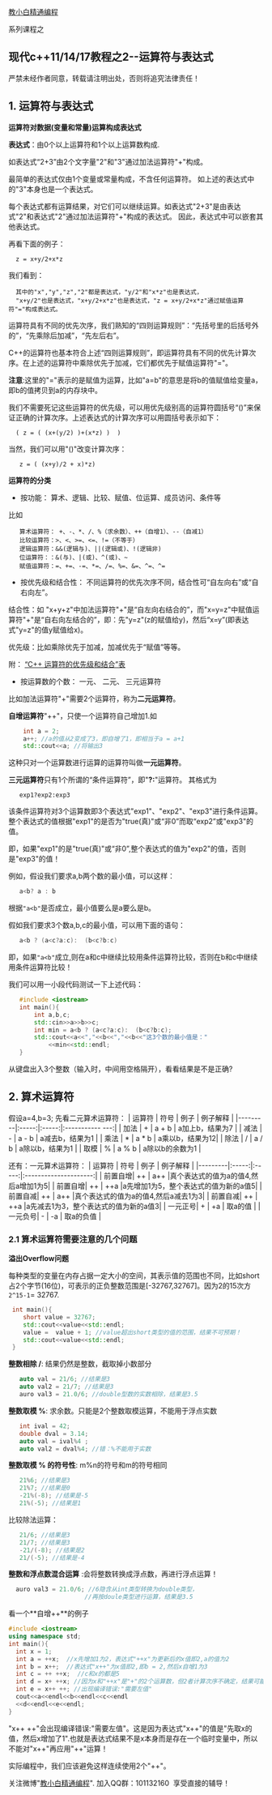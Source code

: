 
[教小白精通编程](http://xuepro.xcguan.net)

系列课程之

##  现代c++11/14/17教程之2--运算符与表达式
 
 严禁未经作者同意，转载请注明出处，否则将追究法律责任！

## 1. 运算符与表达式

**运算符对数据(变量和常量)运算构成表达式**

**表达式**：由0个以上运算符和1个以上运算数构成.

如表达式“2+3”由2个文字量"2"和"3"通过加法运算符"+"构成。

最简单的表达式仅由1个变量或常量构成，不含任何运算符。
如上述的表达式中的"3"本身也是一个表达式。

每个表达式都有运算结果，对它们可以继续运算。如表达式"2+3"是由表达式"2"和表达式"2"通过加法运算符"+"构成的表达式。
因此，表达式中可以嵌套其他表达式。

再看下面的例子：
```
  z = x+y/2+x*z
```
我们看到：
```
  其中的"x","y","z","2"都是表达式，"y/2"和"x*z"也是表达式，
  "x+y/2"也是表达式，"x+y/2+x*z"也是表达式，"z = x+y/2+x*z"通过赋值运算符"="构成表达式。
```
运算符具有不同的优先次序，我们熟知的“四则运算规则”：“先括号里的后括号外的”，“先乘除后加减”，“先左后右”。

C++的运算符也基本符合上述“四则运算规则”，即运算符具有不同的优先计算次序。在上述的运算符中乘除优先于加减，它们都优先于赋值运算符"="。

**注意**:这里的"="表示的是赋值为运算，比如"a=b"的意思是将b的值赋值给变量a，即b的值拷贝到a的内存块中。

我们不需要死记这些运算符的优先级，可以用优先级别高的运算符圆括号“()”来保证正确的计算次序。上述表达式的计算次序可以用圆括号表示如下：
```
  ( z = ( (x+(y/2) )+(x*z) )  )
```
当然，我们可以用"()"改变计算次序：
```
   z = ( (x+y)/2 + x)*z)  
```

**运算符的分类**

* 按功能： 算术、逻辑、比较、赋值、位运算、成员访问、条件等

比如
```
   算术运算符： +、-、*、/、%（求余数）、++（自增1）、--（自减1）
   比较运算符：>、<、>=、<=、!=（不等于）
   逻辑运算符：&&(逻辑与)、||(逻辑或)、!(逻辑非)
   位运算符：：&(与)、|(或)、^(或)、~
   赋值运算符：=、+=、-=、*=、/=、%=、&=、^=、^=
```

* 按优先级和结合性： 不同运算符的优先次序不同，结合性可“自左向右”或“自右向左”。
 
 结合性：如 "x+y+z"中加法运算符"+"是“自左向右结合的”，而"x=y=z"中赋值运算符"+"是“自右向左结合的”，即：先"y=z"(z的赋值给y)，然后“x=y”(即表达式"y=z"的值y赋值给x)。

 优先级：比如乘除优先于加减，加减优先于“赋值”等等。

 附： [“C++ 运算符的优先级和结合”表](http://zh.cppreference.com/w/cpp/language/operator_precedence)

* 按运算数的个数： 一元、 二元、 三元运算符

比如加法运算符"+"需要2个运算符，称为**二元运算符**。

**自增运算符**"++"，只使一个运算符自己增加1.如
```cpp
    int a = 2;
    a++; //a的值从2变成了3，即自增了1，即相当于a = a+1
    std::cout<<a; //将输出3
```
这种只对一个运算数进行运算的运算符叫做**一元运算符**。

**三元运算符**只有1个所谓的“条件运算符”，即"**?:**"运算符。
其格式为

```
   exp1?exp2:exp3
```

该条件运算符对3个运算数即3个表达式"exp1"、"exp2"、"exp3"进行条件运算。整个表达式的值根据"exp1"的是否为"true(真)"或“非0”而取“exp2”或"exp3"的值。

即，如果"exp1"的是"true(真)"或“非0”,整个表达式的值为"exp2"的值，否则是"exp3"的值！

例如，假设我们要求a,b两个数的最小值，可以这样：
```cpp
   a<b? a : b
```
根据```"a<b"```是否成立，最小值要么是a要么是b。

假如我们要求3个数a,b,c的最小值，可以用下面的语句：
```cpp
   a<b ? (a<c?a:c):  (b<c?b:c)
```
即，如果```"a<b"```成立,则在a和c中继续比较用条件运算符比较，否则在b和c中继续用条件运算符比较！

我们可以用一小段代码测试一下上述代码：
```cpp
   #include <iostream>
   int main(){
       int a,b,c;
       std::cin>>a>>b>>c;
       int min = a<b ? (a<c?a:c):  (b<c?b:c);
       std::cout<<a<<","<<b<<","<<b<<"这3个数的最小值是："
           <<min<<std::endl;
   }
```
从键盘出入3个整数（输入时，中间用空格隔开），看看结果是不是正确?


## 2. 算术运算符

   假设a=4,b=3;
先看二元算术运算符： 
| 运算符  | 符号  |  例子 |    例子解释     |
|---------|:-----:|:-----:|:----------- ---:|
| 加法    | +     | a + b | a加上b，结果为7 |
| 减法    | -     | a - b | a减去b，结果为1 |
| 乘法    | *     | a * b | a乘以b，结果为12|
| 除法    | /     | a / b | a除以b，结果为1 |
| 取模    | %     | a % b | a除以b的余数为1 |


还有：一元算术运算符： 
| 运算符  | 符号  |  例子 |      例子解释         |
|---------|:-----:|:-----:|:---------------------:|
| 前置自增|   ++  | a++   |真个表达式的值为a的值4,然后a增加1为5|
| 前置自增|   ++  | ++a   |a先增加1为5，整个表达式的值为新的a值5|
| 前置自减|   ++  | a++   |真个表达式的值为a的值4,然后a减去1为3|
| 前置自减|   ++  | ++a   |a先减去1为3，整个表达式的值为新的a值3|
| 一元正号|   +   |  +a   |     取a的值           |
| 一元负号|   -   |  -a   |     取a的负值         |


### 2.1 算术运算符需要注意的几个问题

**溢出Overflow问题**

每种类型的变量在内存占据一定大小的空间，其表示值的范围也不同，比如short占2个字节(16位)，可表示的正负整数范围是[-32767,32767]。因为2的15次方```2^15-1```= 32767.

```cpp
 int main(){
    short value = 32767;
    std::cout<<value<<std::endl;
    value =  value + 1; //value超出short类型的值的范围，结果不可预期！
    std::cout<<value<<std::endl; 
 }
```

**整数相除 /**:  结果仍然是整数，截取掉小数部分
```cpp
   auto val = 21/6; //结果是3
   auto val2 = 21/7; //结果是3
   auro val3 = 21.0/6; //double型数的实数相除，结果是3.5
```

**整数取模 %**:   求余数。只能是2个整数取模运算，不能用于浮点实数
```cpp
   int ival = 42;
   double dval = 3.14;
   auto val = ival%4 ;
   auto val2 = dval%4; //错：%不能用于实数
```

**整数取模 % 的符号性**: m%n的符号和m的符号相同
```cpp   
   21%6; //结果是3  
   21%7; //结果是0 
   -21%(-8); //结果是-5  
   21%(-5); //结果是1 
```
比较除法运算：
```cpp   
   21/6; //结果是3  
   21/7; //结果是3 
   -21/(-8); //结果是2  
   21/(-5); //结果是-4 
```

**整数和浮点数混合运算** :会将整数转换成浮点数，再进行浮点运算！
```cpp
  auro val3 = 21.0/6; //6隐含从int类型转换为double类型，
                     //再按doule类型进行运算，结果是3.5
```


看一个**自增++**的例子
```cpp
#include <iostream>
using namespace std;
int main(){
  int x = 1;
  int a = ++x;  //x先增加1为2，表达式"++x"为更新后的x值即2,a的值为2
  int b = x++;  //表达式"x++"为x值即2,即b = 2,然后x自增1为3
  int c = ++ ++x;  //c和x的都是5
  int d = x+ ++x; //因为x和"++x"是"+"的2个运算数，但2者计算次序不确定，结果可能是5+6，也可能是6+6
  int e = x++ ++; //出现编译错误:"需要左值"
  cout<<a<<endl<<b<<endl<<c<<endl
  <<d<<endl<<e<<endl;
}
```

"x++ ++"会出现编译错误:"需要左值"。这是因为表达式"x++"的值是"先取x的值，然后x增加了1".也就是表达式结果不是x本身而是存在一个临时变量中，所以不能对"x++"再应用"++"运算！

实际编程中，我们应该避免这样连续使用2个"++"。



关注微博"[教小白精通编程](https://weibo.com/6196175626/profile?topnav=1&wvr=6)".  加入QQ群：101132160 ​​​ 享受直接的辅导！